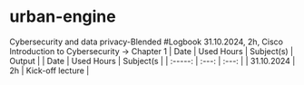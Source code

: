 # urban-engine
Cybersecurity and data privacy-Blended
#Logbook
31.10.2024, 2h, Cisco Introduction to Cybersecurity → Chapter 1
| Date | Used Hours | Subject(s) | Output    |
| Date | Used Hours    | Subject(s    |
| :-----: | :---: | :---: |
| 31.10.2024 |  2h   | Kick-off lecture   |

